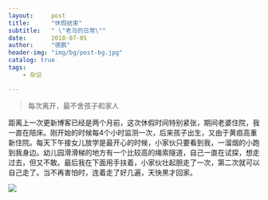 ```yaml
---
layout:     post
title:      "休假结束"
subtitle:   " \"老马的日常\""
date:       2018-07-05
author:     "德鹏"
header-img: "img/bg/post-bg.jpg"
catalog: true
tags:
    - 杂记

---
```


> 每次离开，最不舍孩子和家人

距离上一次更新博客已经是两个月前，这次休假时间特别紧张，期间老婆住院，我一直在陪床。刚开始的时候每4个小时监测一次，后来孩子出生，又由于黄疸高重新住院。每天下午接女儿放学是最开心的时候，小家伙只要看到我，一溜烟的小跑到我身边。幼儿园滑滑梯的地方有一个比较高的绳索隧道，自己一直在试探，想走过去，但又不敢。最后我在下面用手扶着，小家伙壮起胆走了一次，第二次就可以自己走了。当不再害怕时，连着走了好几遍，天快黑才回家。  

![][tian001]  

[tian001]:http://ma-depeng.github.io/img/2018/2018-07-05-001.png  
